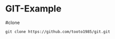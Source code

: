 ﻿GIT-Example
=============================

#clone

```
git clone https://github.com/tooto1985/git.git
```